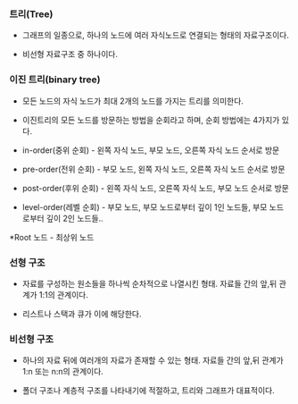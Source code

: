 ### 트리(Tree)

* 그래프의 일종으로, 하나의 노드에 여러 자식노드로 연결되는 형태의 자료구조이다.

* 비선형 자료구조 중 하나이다.


### 이진 트리(binary tree)

* 모든 노드의 자식 노드가 최대 2개의 노드를 가지는 트리를 의미한다.

* 이진트리의 모든 노드를 방문하는 방법을 순회라고 하며, 순회 방법에는 4가지가 있다.

* in-order(중위 순회) - 왼쪽 자식 노드, 부모 노드, 오른쪽 자식 노드 순서로 방문

* pre-order(전위 순회) - 부모 노드, 왼쪽 자식 노드, 오른쪽 자식 노드 순서로 방문

* post-order(후위 순회) - 왼쪽 자식 노드, 오른쪽 자식 노드, 부모 노드 순서로 방문

* level-order(레벨 순회) - 부모 노드, 부모 노드로부터 깊이 1인 노드들, 부모 노드로부터 깊이 2인 노드들.. 

*Root 노드 - 최상위 노드


### 선형 구조 

* 자료를 구성하는 원소들을 하나씩 순차적으로 나열시킨 형태. 자료들 간의 앞,뒤 관계가 1:1의 관계이다.

* 리스트나 스택과 큐가 이에 해당한다.


### 비선형 구조 
 
* 하나의 자료 뒤에 여러개의 자료가 존재할 수 있는 형태. 자료들 간의 앞,뒤 관계가 1:n 또는 n:n의 관계이다.

* 폴더 구조나 계층적 구조를 나타내기에 적절하고, 트리와 그래프가 대표적이다.


